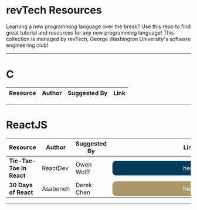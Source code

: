 # revTech Resources
Learning a new programming language over the break? Use this repo to find great tutorial and resources for any new programming language! This collection is managed by [revTech](https://revolutionariestech.github.io/), George Washington University's software engineering club!

---
# C

| Resource              | Author | Suggested By | Link |
| :---------------- | :------: | ----: | ----| 

---

# ReactJS

| Resource              | Author | Suggested By | Link | Date Posted |
| ----------------------------------------- | ------------------------- | ------| ----| --- |
| **Tic-Tac-Toe In React** | ReactDev | Owen Wolff | <a href="https://react.dev/learn/tutorial-tic-tac-toe"><div class="link_blue">here</div></a> | Apr 22 | 
| **30 Days of React**| Asabeneh | Derek Chen |<a href="https://github.com/Asabeneh/30-Days-Of-React"><div class="link_gold">here</div></a> | Apr 22 |
---



<style>
    a{
        text-decoration: none;
    }
    .link_blue{
        background-color: #033C5A;
        padding: 10px 10px;
        color: white;
        border-radius: 10px;
        width: 10vh;
        text-align:center;
    }
    .link_gold{
        background-color: #AA9868;
        padding: 10px 10px;
        color: white;
        border-radius: 10px;
        width: 10vh;
        text-align:center;
    }

</style>